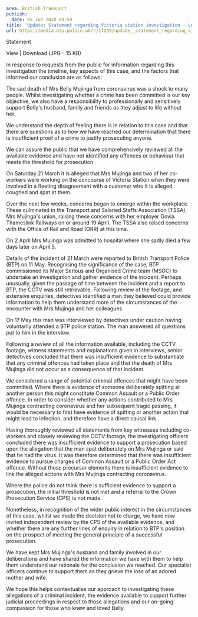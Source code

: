 ```yaml
area: British Transport
publish:
  date: 05 Jun 2020 09:59
title: 'Update: Statement regarding Victoria station investigation - London'
url: https://media.btp.police.uk/r/17239/update__statement_regarding_victoria_station_inve
```

Statement

View | Download (JPG - 15 KB)

In response to requests from the public for information regarding this investigation the timeline, key aspects of this case, and the factors that informed our conclusion are as follows:

The sad death of Mrs Belly Mujinga from coronavirus was a shock to many people. Whilst investigating whether a crime has been committed is our key objective, we also have a responsibility to professionally and sensitively support Belly's husband, family and friends as they adjust to life without her.

We understand the depth of feeling there is in relation to this case and that there are questions as to how we have reached our determination that there is insufficient proof of a crime to justify prosecuting anyone.

We can assure the public that we have comprehensively reviewed all the available evidence and have not identified any offences or behaviour that meets the threshold for prosecution.

On Saturday 21 March it is alleged that Mrs Mujinga and two of her co-workers were working on the concourse of Victoria Station when they were involved in a fleeting disagreement with a customer who it is alleged coughed and spat at them.

Over the next few weeks, concerns began to emerge within the workplace. These culminated in the Transport and Salaried Staffs Association (TSSA), Mrs Mujinga's union, raising these concerns with her employer Govia Thameslink Railways on or around 19 April. The TSSA also raised concerns with the Office of Rail and Road (ORR) at this time.

On 2 April Mrs Mujinga was admitted to hospital where she sadly died a few days later on April 5.

Details of the incident of 21 March were reported to British Transport Police (BTP) on 11 May. Recognising the significance of the case, BTP commissioned its Major Serious and Organised Crime team (MSOC) to undertake an investigation and gather evidence of the incident. Perhaps unusually, given the passage of time between the incident and a report to BTP, the CCTV was still retrievable. Following review of the footage, and extensive enquiries, detectives identified a man they believed could provide information to help them understand more of the circumstances of the encounter with Mrs Mujinga and her colleagues.

On 17 May this man was interviewed by detectives under caution having voluntarily attended a BTP police station. The man answered all questions put to him in the interview.

Following a review of all the information available, including the CCTV footage, witness statements and explanations given in interviews, senior detectives concluded that there was insufficient evidence to substantiate that any criminal offences had taken place and that the death of Mrs Mujinga did not occur as a consequence of that incident.

We considered a range of potential criminal offences that might have been committed. Where there is evidence of someone deliberately spitting at another person this might constitute Common Assault or a Public Order offence. In order to consider whether any actions contributed to Mrs Mujinga contracting coronavirus and her subsequent tragic passing, it would be necessary to first have evidence of spitting or another action that might lead to infection, and therefore have a direct causal link.

Having thoroughly reviewed all statements from key witnesses including co-workers and closely reviewing the CCTV footage, the investigating officers concluded there was insufficient evidence to support a prosecution based upon the allegation that the man spat deliberately on Mrs Mujinga or said that he had the virus. It was therefore determined that there was insufficient evidence to pursue charges of Common Assault or a Public Order Act offence. Without those precursor elements there is insufficient evidence to link the alleged actions with Mrs Mujinga contracting coronavirus.

Where the police do not think there is sufficient evidence to support a prosecution, the initial threshold is not met and a referral to the Crown Prosecution Service (CPS) is not made.

Nonetheless, in recognition of the wider public interest in the circumstances of this case, whilst we made the decision not to charge, we have now invited independent review by the CPS of the available evidence, and whether there are any further lines of enquiry in relation to BTP's position on the prospect of meeting the general principle of a successful prosecution.

We have kept Mrs Mujinga's husband and family involved in our deliberations and have shared the information we have with them to help them understand our rationale for the conclusion we reached. Our specialist officers continue to support them as they grieve the loss of an adored mother and wife.

We hope this helps contextualise our approach to investigating these allegations of a criminal incident, the evidence available to support further judicial proceedings in respect to those allegations and our on-going compassion for those who knew and loved Belly.
